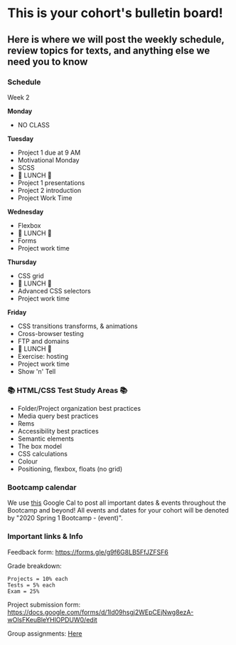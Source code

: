 # This is your cohort's bulletin board! 
## Here is where we will post the weekly schedule, review topics for texts, and anything else we need you to know

### Schedule

Week 2

**Monday**

*  NO CLASS


**Tuesday**

* Project 1 due at 9 AM
* Motivational Monday
* SCSS
* 🍴 LUNCH 🍴
* Project 1 presentations
* Project 2 introduction
* Project Work Time


**Wednesday**

* Flexbox
* 🍴 LUNCH 🍴
* Forms
* Project work time


**Thursday**

* CSS grid
* 🍴 LUNCH 🍴
* Advanced CSS selectors
* Project work time

**Friday**

* CSS transitions transforms, & animations
* Cross-browser testing
* FTP and domains
* 🍴 LUNCH 🍴
* Exercise: hosting
* Project work time
* Show 'n' Tell


### 📚 HTML/CSS Test Study Areas 📚
* Folder/Project organization best practices
* Media query best practices
* Rems
* Accessibility best practices
* Semantic elements
* The box model
* CSS calculations
* Colour
* Positioning, flexbox, floats (no grid)




### Bootcamp calendar
We use [this](https://calendar.google.com/calendar/embed?src=hackeryou.com_ckj6930nr6kraakaisos09cccs%40group.calendar.google.com&ctz=America%2FToronto) Google Cal to post all important dates & events throughout the Bootcamp and beyond! All events and dates for your cohort will be denoted by "2020 Spring 1 Bootcamp - (event)".

### Important links & Info
Feedback form: https://forms.gle/g9f6G8LB5FfJZFSF6

Grade breakdown:
```
Projects = 10% each
Tests = 5% each
Exam = 25%
```

Project submission form: https://docs.google.com/forms/d/1ld09hsgj2WEpCEjNwg8ezA-wOlsFKeuBleYHlOPDUW0/edit

Group assignments: [Here](https://docs.google.com/spreadsheets/d/1sPMnnBRM9te3MwBmgv6CMVKqqIKlFYt7uSLhx_QAndA/edit#gid=1112317742)

